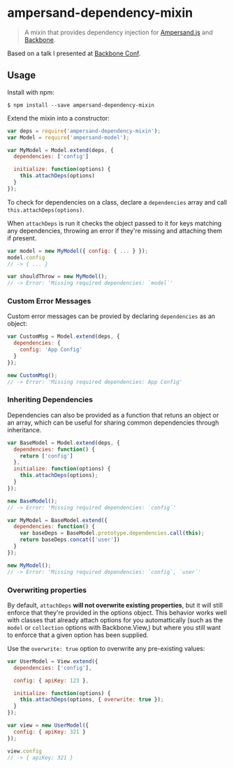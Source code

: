 # ampersand-dependency-mixin

> A mixin that provides dependency injection for [Ampersand.js](http://ampersandjs.com/) and [Backbone](http://backbonejs.org).

Based on a talk I presented at [Backbone Conf](https://www.youtube.com/watch?v=Lm05e5sJaE8).

## Usage

Install with npm:

```
$ npm install --save ampersand-dependency-mixin
```

Extend the mixin into a constructor:

```javascript
var deps = require('ampersand-dependency-mixin');
var Model = require('ampersand-model');

var MyModel = Model.extend(deps, {
  dependencies: ['config']

  initialize: function(options) {
    this.attachDeps(options)
  }
});
```

To check for dependencies on a class, declare a `dependencies` array and
call `this.attachDeps(options)`.

When `attachDeps` is run it checks the object passed to it for
keys matching any dependencies, throwing an error if they're missing and
attaching them if present.

```javascript
var model = new MyModel({ config: { ... } });
model.config
// -> { ... }

var shouldThrow = new MyModel();
// -> Error: 'Missing required dependencies: `model`'
```

### Custom Error Messages

Custom error messages can be provied by declaring `dependencies` as an
object:

```javascript
var CustomMsg = Model.extend(deps, {
  dependencies: {
    config: 'App Config'
  }
});

new CustomMsg();
// -> Error: 'Missing required dependencies: App Config'
```

### Inheriting Dependencies

Dependencies can also be provided as a function that retuns an object or
an array, which can be useful for sharing common dependencies through
inheritance.

```javascript
var BaseModel = Model.extend(deps, {
  dependencies: function() {
    return ['config']
  },
  initialize: function(options) {
    this.attachDeps(options);
  }
});

new BaseModel();
// -> Error: 'Missing required dependencies: `config`'

var MyModel = BaseModel.extend({
  dependencies: function() {
    var baseDeps = BaseModel.prototype.dependencies.call(this);
    return baseDeps.concat(['user'])
  }
});

new MyModel();
// -> Error: 'Missing required dependencies: `config`, `user`'
```

### Overwriting properties

By default, `attachDeps` **will not overwrite existing properties**, but
it will still enforce that they're provided in the options object. This
behavior works well with classes that already attach options for you
automattically (such as the `model` or `collection` options with
Backbone.View,) but where you still want to enforce that a given option has
been supplied.

Use the `overwrite: true` option to overwrite any pre-existing values:

```javascript
var UserModel = View.extend({
  dependencies: ['config'],

  config: { apiKey: 123 },

  initialize: function(options) {
    this.attachDeps(options, { overwrite: true });
  }
});

var view = new UserModel({
  config: { apiKey: 321 }
});

view.config
// -> { apiKey: 321 }
```
